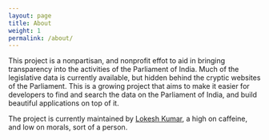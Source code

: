 ```yaml
---
layout: page
title: About
weight: 1
permalink: /about/
---
```


This project is a nonpartisan, and nonprofit effot to aid in bringing transparency into the activities of the Parliament of India. Much of the legislative data is currently available, but hidden behind the cryptic websites of the Parliament. This is a growing project that aims to make it easier for developers to find and search the data on the Parliament of India, and build beautiful applications on top of it.

The project is currently maintained by [Lokesh Kumar](http://KumarL.github.io), a high on caffeine, and low on morals, sort of a person.
